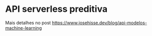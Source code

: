# API serverless preditiva

Mais detalhes no post <https://www.josehisse.dev/blog/api-modelos-machine-learning>
